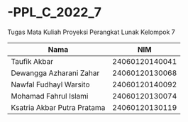 # -PPL_C_2022_7
Tugas Mata Kuliah Proyeksi Perangkat Lunak Kelompok 7

Nama  | NIM
------------- | -------------
Taufik Akbar | 24060120140041 
Dewangga Azharani Zahar | 24060120130068 
Nawfal Fudhayl Warsito | 24060120140092 
Mohamad Fahrul Islami | 24060120130074 
Ksatria Akbar Putra Pratama | 24060120130119
